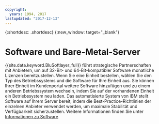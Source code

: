 ```yaml
---
copyright:
  years: 1994, 2017
lastupdated: "2017-12-13"
---
```


{:shortdesc: .shortdesc}
{:new_window: target="_blank"}

# Software und Bare-Metal-Server

{{site.data.keyword.BluSoftlayer_full}} führt strategische Partnerschaften mit Anbietern, um auf 32-Bit- und 64-Bit-kompatibler Software monatliche Lizenzen bereitzustellen. Wenn Sie eine Einheit bestellen, wählen Sie den Typ des Betriebssystems und die Software für Ihre Einheit aus.
Sie können Ihrer Einheit im Kundenportal weitere Software hinzufügen und zu einem anderen Betriebssystem wechseln, indem Sie auf der vorhandenen Einheit ein Betriebssystem neu laden. Das automatisierte System von IBM stellt Software auf Ihrem Server bereit, indem die Best-Practice-Richtlinien der einzelnen Anbieter verwendet werden, um maximale Stabilität und Verfügbarkeit sicherzustellen. Weitere Informationen finden Sie unter [Informationen zu Software](/docs/infrastructure/software/index.html).
